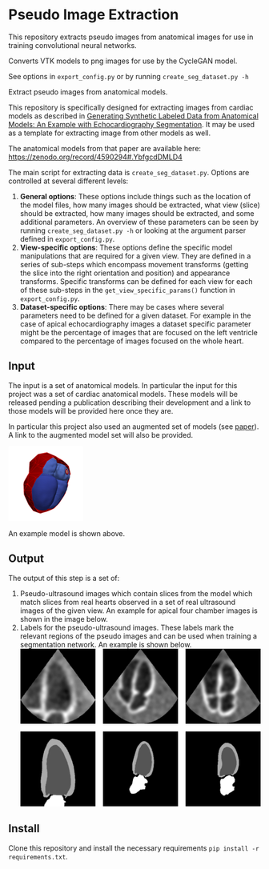 # Pseudo Image Extraction

This repository extracts pseudo images from anatomical images for use in training convolutional neural networks. 

Converts VTK models to png images for use by the CycleGAN model.

See options in `export_config.py` or by running `create_seg_dataset.py -h`

Extract pseudo images from anatomical models. 

This repository is specifically designed for extracting images from cardiac models as described in 
[Generating Synthetic Labeled Data from Anatomical Models: An Example with Echocardiography Segmentation](https://adgilbert.github.io/data-generation/). It may 
be used as a template for extracting image from other models as well. 

The anatomical models from that paper are available here:  https://zenodo.org/record/4590294#.YbfgcdDMLD4


The main script for extracting data is `create_seg_dataset.py`. Options are controlled at several different levels:

1. **General options**: These options include things such as the location of the model files, how many images should be 
extracted, what view (slice) should be extracted, how many images should be extracted, and some additional parameters. 
An overview of these parameters can be seen by running `create_seg_dataset.py -h` or looking at the argument parser 
defined in `export_config.py`.
2. **View-specific options**: These options define the specific model manipulations that are required for a given view. 
They are defined in a series of sub-steps which encompass movement transforms (getting the slice into the right 
orientation and position) and appearance transforms. Specific transforms can be defined for each view for each of these 
sub-steps in the `get_view_specific_params()` function in `export_config.py`.
3. **Dataset-specific options**: There may be cases where several parameters need to be defined for a given dataset. 
For example in the case of apical echocardiography images a dataset specific parameter might be the percentage of images
that are focused on the left ventricle compared to the percentage of images focused on the whole heart. 

## Input

The input is a set of anatomical models. In particular the input for this project was a set of cardiac anatomical 
models. These models will be released pending a publication describing their development and a link to those 
models will be provided here once they are. 

In particular this project also used an augmented set of models (see 
[paper](https://adgilbert.github.io/data-generation/)). A link to the augmented model set will also be provided.


![Model](docs/anatomical_model.png)

An example model is shown above. 

## Output

The output of this step is a set of:
 1. Pseudo-ultrasound images which contain slices from the model which match slices from real hearts observed in a set
 of real ultrasound images of the given view. An example for apical four chamber images is shown in the image below.
 2. Labels for the pseudo-ultrasound images. These labels mark the relevant regions of the pseudo images and can 
 be used when training a segmentation network. An example is shown below. 
  ![Pseudos](docs/pseudos_and_labels.png)
  
## Install

Clone this repository and install the necessary requirements `pip install -r requirements.txt`.

